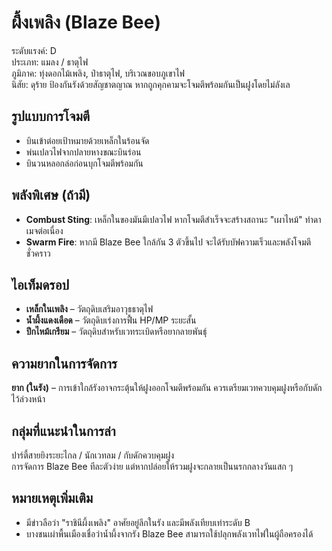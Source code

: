 # ผึ้งเพลิง (Blaze Bee)

ระดับแรงค์: D  
ประเภท: แมลง / ธาตุไฟ  
ภูมิภาค: ทุ่งดอกไม้เพลิง, ป่าธาตุไฟ, บริเวณขอบภูเขาไฟ  
นิสัย: ดุร้าย ป้องกันรังด้วยสัญชาตญาณ หากถูกคุกคามจะโจมตีพร้อมกันเป็นฝูงโดยไม่ลังเล

## รูปแบบการโจมตี
- บินเข้าต่อยเป้าหมายด้วยเหล็กในร้อนจัด  
- พ่นเปลวไฟจากปลายหางขณะบินร่อน  
- บินวนหลอกล่อก่อนบุกโจมตีพร้อมกัน

## พลังพิเศษ (ถ้ามี)
- **Combust Sting**: เหล็กในของมันมีเปลวไฟ หากโจมตีสำเร็จจะสร้างสถานะ "เผาไหม้" ทำดาเมจต่อเนื่อง  
- **Swarm Fire**: หากมี Blaze Bee ใกล้กัน 3 ตัวขึ้นไป จะได้รับบัฟความเร็วและพลังโจมตีชั่วคราว

## ไอเท็มดรอป
- **เหล็กในเพลิง** – วัตถุดิบเสริมอาวุธธาตุไฟ  
- **น้ำผึ้งแดงเดือด** – วัตถุดิบเร่งการฟื้น HP/MP ระยะสั้น  
- **ปีกไหม้เกรียม** – วัตถุดิบสำหรับเวทระเบิดหรือยากลายพันธุ์

## ความยากในการจัดการ
**ยาก (ในรัง)** – การเข้าใกล้รังอาจกระตุ้นให้ฝูงออกโจมตีพร้อมกัน ควรเตรียมเวทควบคุมฝูงหรือกับดักไว้ล่วงหน้า

## กลุ่มที่แนะนำในการล่า
ปาร์ตี้สายยิงระยะไกล / นักเวทลม / กับดักควบคุมฝูง  
การจัดการ Blaze Bee ทีละตัวง่าย แต่หากปล่อยให้รวมฝูงจะกลายเป็นนรกกลางวันแสก ๆ

## หมายเหตุเพิ่มเติม
- มีข่าวลือว่า "ราชินีผึ้งเพลิง" อาศัยอยู่ลึกในรัง และมีพลังเทียบเท่าระดับ B  
- บางชนเผ่าพื้นเมืองเชื่อว่าน้ำผึ้งจากรัง Blaze Bee สามารถใช้ปลุกพลังเวทไฟในผู้ถือครองได้
